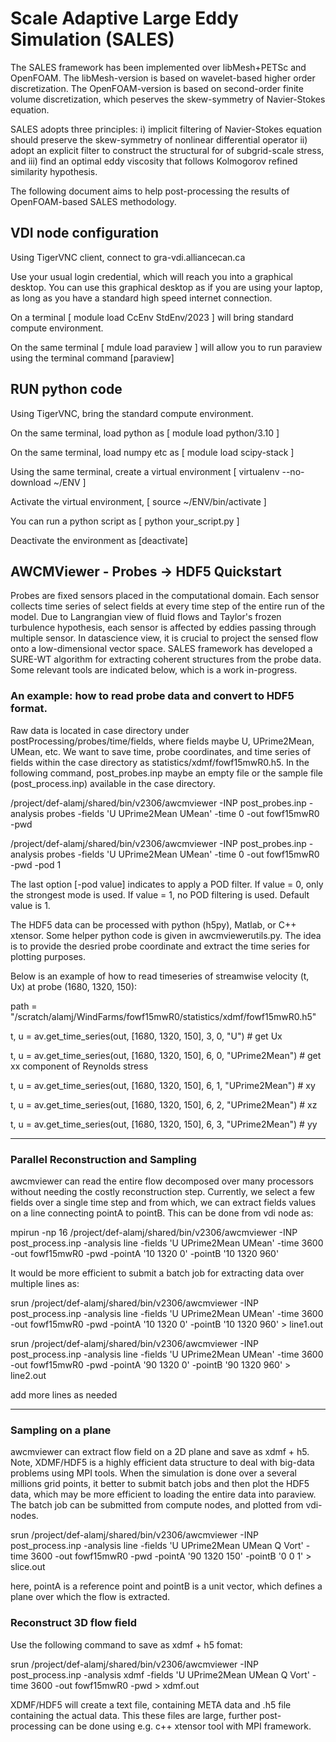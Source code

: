 
# Scale Adaptive Large Eddy Simulation (SALES)
The SALES framework has been implemented over libMesh+PETSc and OpenFOAM. The libMesh-version is based on wavelet-based higher order discretization. The OpenFOAM-version is based on second-order finite volume discretization, which peserves the skew-symmetry of Navier-Stokes equation. 

SALES adopts three principles: i) implicit filtering of Navier-Stokes equation should preserve the skew-symmetry of nonlinear differential operator ii) adopt an explicit filter to construct the structural for of subgrid-scale stress, and iii) find an optimal eddy viscosity that follows Kolmogorov refined similarity hypothesis. 

The following document aims to help post-processing the results of OpenFOAM-based SALES methodology.

## VDI node configuration
Using TigerVNC client, connect to gra-vdi.alliancecan.ca

Use your usual login credential, which will reach you into a graphical desktop. You can use this graphical desktop as if you are using your laptop, as long as you have a standard high speed internet connection. 

On a terminal [ module load CcEnv StdEnv/2023 ] will bring standard compute environment. 

On the same terminal [ mdule load paraview ] will allow you to run paraview using the terminal command [paraview]

## RUN python code 

Using TigerVNC, bring the standard compute environment.

On the same terminal, load python as [ module load python/3.10 ]

On the same terminal, load numpy etc as [ module load scipy-stack ]

Using the same terminal, create a virtual environment [ virtualenv --no-download ~/ENV ]

Activate the virtual environment, [ source ~/ENV/bin/activate ]

You can run a python script as [ python your_script.py ]

Deactivate the environment as [deactivate]



## AWCMViewer - Probes -> HDF5 Quickstart

Probes are fixed sensors placed in the computational domain. Each sensor collects time series of select fields at every time step of the entire run of the model. Due to Langrangian view of fluid flows and Taylor's frozen turbulence hypothesis, each sensor is affected by eddies passing through multiple sensor. In datascience view, it is crucial to project the sensed flow onto a low-dimensional vector space. SALES framework has developed a SURE-WT algorithm for extracting coherent structures from the probe data. Some relevant tools are indicated below, which is a work in-progress. 

### An example: how to read probe data and convert to HDF5 format.

Raw data is located in case directory under postProcessing/probes/time/fields, where fields maybe U, UPrime2Mean, UMean, etc.
We want to save time, probe coordinates, and time series of fields within the case directory as statistics/xdmf/fowf15mwR0.h5. In the following command, post_probes.inp maybe an empty file or the sample file (post_process.inp) available in the case directory. 

/project/def-alamj/shared/bin/v2306/awcmviewer -INP post_probes.inp -analysis probes -fields 'U UPrime2Mean UMean' -time 0 -out fowf15mwR0 -pwd

/project/def-alamj/shared/bin/v2306/awcmviewer -INP post_probes.inp -analysis probes -fields 'U UPrime2Mean UMean' -time 0 -out fowf15mwR0 -pwd -pod 1

The last option [-pod value] indicates to apply a POD filter. If value = 0, only the strongest mode is used. If value = 1, no POD filtering is used. Default value is 1. 

The HDF5 data can be processed with python (h5py), Matlab, or C++ xtensor. Some helper python code is given in awcmviewerutils.py. The idea is to provide the desried probe coordinate and extract the time series for plotting purposes. 

Below is an example of how to read timeseries of streamwise velocity (t, Ux) at probe (1680, 1320, 150):

path = "/scratch/alamj/WindFarms/fowf15mwR0/statistics/xdmf/fowf15mwR0.h5"

t, u = av.get_time_series(out, [1680, 1320, 150], 3, 0, "U") # get Ux

t, u = av.get_time_series(out, [1680, 1320, 150], 6, 0, "UPrime2Mean") # get xx component of Reynolds stress 

t, u = av.get_time_series(out, [1680, 1320, 150], 6, 1, "UPrime2Mean") # xy

t, u = av.get_time_series(out, [1680, 1320, 150], 6, 2, "UPrime2Mean") # xz

t, u = av.get_time_series(out, [1680, 1320, 150], 6, 3, "UPrime2Mean") # yy

----------------------------------------------------------------------------------------------------------------------------------------------------------

### Parallel Reconstruction and Sampling

awcmviewer can read the entire flow decomposed over many processors without needing the costly reconstruction step. Currently, we select a few fields over a single time step and from which, we can extract fields values on a line connecting pointA to pointB. This can be done from vdi node as:

mpirun -np 16 /project/def-alamj/shared/bin/v2306/awcmviewer -INP post_process.inp -analysis line -fields 'U UPrime2Mean UMean' -time 3600 -out fowf15mwR0 -pwd -pointA '10 1320 0' -pointB '10 1320 960'

It would be more efficient to submit a batch job for extracting data over multiple lines as:

srun /project/def-alamj/shared/bin/v2306/awcmviewer -INP post_process.inp -analysis line -fields 'U UPrime2Mean UMean' -time 3600 -out fowf15mwR0 -pwd -pointA '10 1320 0' -pointB '10 1320 960' > line1.out

srun /project/def-alamj/shared/bin/v2306/awcmviewer -INP post_process.inp -analysis line -fields 'U UPrime2Mean UMean' -time 3600 -out fowf15mwR0 -pwd -pointA '90 1320 0' -pointB '90 1320 960' > line2.out

add more lines as needed

----------------------------------------------------------------------------------------------------------------------------------------------------------

### Sampling on a plane

awcmviewer can extract flow field on a 2D plane and save as xdmf + h5. Note, XDMF/HDF5 is a highly efficient data structure to deal with big-data problems using MPI tools. When the simulation is done over a several millions grid points, it better to submit batch jobs and then plot the HDF5 data, which may be more efficient to loading the entire data into paraview. The batch job can be submitted from compute nodes, and plotted from vdi-nodes. 

srun /project/def-alamj/shared/bin/v2306/awcmviewer -INP post_process.inp -analysis line -fields 'U UPrime2Mean UMean Q Vort' -time 3600 -out fowf15mwR0 -pwd -pointA '90 1320 150' -pointB '0 0 1' > slice.out

here, pointA is a reference point and pointB is a unit vector, which defines a plane over which the flow is extracted. 

### Reconstruct 3D flow field

Use the following command to save as xdmf + h5 fomat:

srun /project/def-alamj/shared/bin/v2306/awcmviewer -INP post_process.inp -analysis xdmf -fields 'U UPrime2Mean UMean Q Vort' -time 3600 -out fowf15mwR0 -pwd  > xdmf.out

XDMF/HDF5 will create a text file, containing META data and .h5 file containing the actual data. This these files are large, further post-processing can be done using e.g. c++ xtensor tool with MPI framework. 









